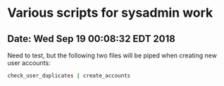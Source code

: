 # Various scripts for sysadmin work

## Date: Wed Sep 19 00:08:32 EDT 2018

Need to test, but the following two files will be piped when creating new user 
accounts:

```bash
check_user_duplicates | create_accounts
```
